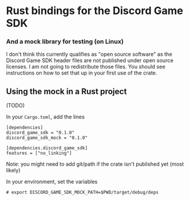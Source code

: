# Rust bindings for the Discord Game SDK

### And a mock library for testing (on Linux)

I don't think this currently qualifies as "open source software" as the Discord Game SDK header files are not published under open source licenses. I am not going to redistribute those files. You should see instructions on how to set that up in your first use of the crate.


## Using the mock in a Rust project

(TODO)

In your `Cargo.toml`, add the lines

    [dependencies]
    discord_game_sdk = "0.1.0"
    discord_game_sdk_mock = "0.1.0"

    [dependencies.discord_game_sdk]
    features = ["no_linking"]

Note: you might need to add git/path if the crate isn't published yet (most likely)

In your environment, set the variables

    # export DISCORD_GAME_SDK_MOCK_PATH=$PWD/target/debug/deps
